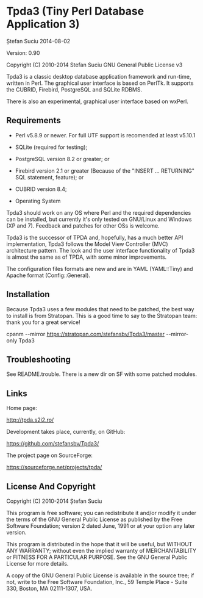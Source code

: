 Tpda3 (Tiny Perl Database Application 3)
========================================
Ștefan Suciu
2014-08-02

Version: 0.90

Copyright (C) 2010-2014  Stefan Suciu
GNU General Public License v3

Tpda3 is a classic desktop database application framework and
run-time, written in Perl.  The graphical user interface is based on
PerlTk. It supports the CUBRID, Firebird, PostgreSQL and SQLite RDBMS.

There is also an experimental, graphical user interface based on wxPerl.


Requirements
------------

- Perl v5.8.9 or newer. For full UTF support is recomended at least v5.10.1

- SQLite (required for testing);
- PostgreSQL version 8.2 or greater;
  or
- Firebird version 2.1 or greater
  (Because of the "INSERT ... RETURNING" SQL statement, feature);
  or
- CUBRID version 8.4;

- Operating System

Tpda3 should work on any OS where Perl and the required dependencies
can be installed, but currently it's only tested on GNU/Linux and
Windows (XP and 7).  Feedback and patches for other OSs is welcome.

Tpda3 is the successor of TPDA and, hopefully, has a much better API
implementation, Tpda3 follows the Model View Controller (MVC)
architecture pattern.  The look and the user interface functionality
of Tpda3 is almost the same as of TPDA, with some minor improvements.

The configuration files formats are new and are in YAML (YAML::Tiny)
and Apache format (Config::General).


Installation
------------

Because Tpda3 uses a few modules that need to be patched, the best way
to install is from Stratopan.  This is a good time to say to the
Stratopan team: thank you for a great service!

cpanm --mirror https://stratopan.com/stefansbv/Tpda3/master --mirror-only Tpda3


Troubleshooting
---------------

See README.trouble. There is a new dir on SF with some patched modules.


Links
-----

Home page:

http://tpda.s2i2.ro/

Development takes place, currently, on GitHub:

https://github.com/stefansbv/Tpda3/

The project page on SourceForge:

https://sourceforge.net/projects/tpda/


License And Copyright
---------------------

Copyright (C) 2010-2014 Ștefan Suciu

This program is free software; you can redistribute it and/or modify
it under the terms of the GNU General Public License as published by
the Free Software Foundation; version 2 dated June, 1991 or at your option
any later version.

This program is distributed in the hope that it will be useful,
but WITHOUT ANY WARRANTY; without even the implied warranty of
MERCHANTABILITY or FITNESS FOR A PARTICULAR PURPOSE.  See the
GNU General Public License for more details.

A copy of the GNU General Public License is available in the source tree;
if not, write to the Free Software Foundation, Inc.,
59 Temple Place - Suite 330, Boston, MA 02111-1307, USA.
